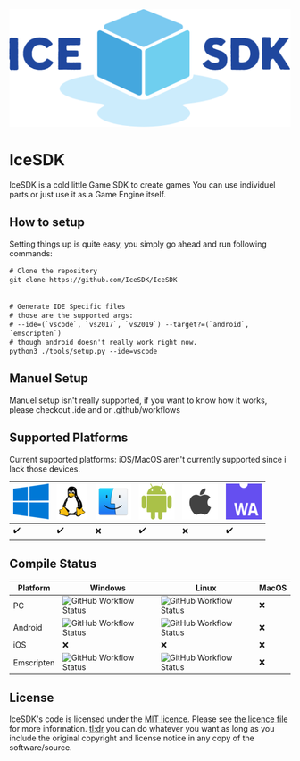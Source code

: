 <img src="./.assets/logo-primary.svg" width="512px"/>

# IceSDK

IceSDK is a cold little Game SDK to create games You can use individuel parts or
just use it as a Game Engine itself.

## How to setup

Setting things up is quite easy, you simply go ahead and run following commands:

```shell
# Clone the repository
git clone https://github.com/IceSDK/IceSDK


# Generate IDE Specific files
# those are the supported args:
# --ide=(`vscode`, `vs2017`, `vs2019`) --target?=(`android`, `emscripten`)
# though android doesn't really work right now.
python3 ./tools/setup.py --ide=vscode
```

## Manuel Setup

Manuel setup isn't really supported, if you want to know how it works,
please checkout .ide and or .github/workflows

## Supported Platforms

Current supported platforms:
iOS/MacOS aren't currently supported since i lack those devices.

| ![Windows](./.assets/windows_64x64.png) | ![Linux](./.assets/linux_64x64.png) | ![osX](./.assets/osx_64x64.png) | ![android](./.assets/android_64x64.png) | ![ios](./.assets/ios_64x64.png) | ![web](./.assets/wasm_64x64.png) |
| --------------------------------------- | ----------------------------------- | ------------------------------- | --------------------------------------- | ------------------------------- | -------------------------------- |
| :heavy_check_mark:                      | :heavy_check_mark:                  | :x:                             | :heavy_check_mark:                      | :x:                             | :heavy_check_mark:               |

## Compile Status

| Platform   | Windows                                                                                             | Linux                                                                                               | MacOS |
| ---------- | --------------------------------------------------------------------------------------------------- | --------------------------------------------------------------------------------------------------- | ----- |
| PC         | ![GitHub Workflow Status](https://github.com/IceSDK/IceSDK/workflows/PC%20Windows/badge.svg)       | ![GitHub Workflow Status](https://github.com/IceSDK/IceSDK/workflows/PC%20Linux/badge.svg)         | :x:   |
| Android    | ![GitHub Workflow Status](https://github.com/IceSDK/IceSDK/workflows/Win32%20Android/badge.svg)    | ![GitHub Workflow Status](https://github.com/IceSDK/IceSDK/workflows/Linux%20Android/badge.svg)    | :x:   |
| iOS        | :x:                                                                                                 | :x:                                                                                                 | :x:   |
| Emscripten | ![GitHub Workflow Status](https://github.com/IceSDK/IceSDK/workflows/Win32%20Emscripten/badge.svg) | ![GitHub Workflow Status](https://github.com/IceSDK/IceSDK/workflows/Linux%20Emscripten/badge.svg) | :x:   |

## License

IceSDK's code is licensed under the [MIT licence](https://opensource.org/licenses/MIT). Please see [the licence file](./LICENSE) for more information. [tl;dr](https://tldrlegal.com/license/mit-license) you can do whatever you want as long as you include the original copyright and license notice in any copy of the software/source.
